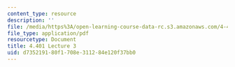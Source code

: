 ```yaml
---
content_type: resource
description: ''
file: /media/https%3A/open-learning-course-data-rc.s3.amazonaws.com/4-401-environmental-technologies-in-buildings-fall-2018/d735219180f1708e311284e120f37bb0_MIT4_401F18_lec3.pdf
file_type: application/pdf
resourcetype: Document
title: 4.401 Lecture 3
uid: d7352191-80f1-708e-3112-84e120f37bb0
---
```

